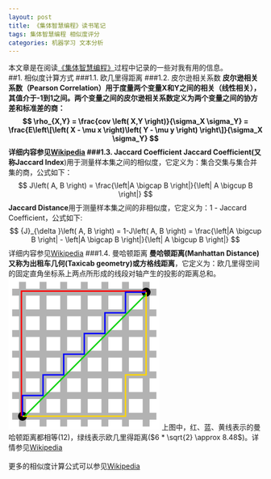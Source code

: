 ```yaml
---
layout: post
title: 《集体智慧编程》读书笔记
tags: 集体智慧编程 相似度评分
categories: 机器学习 文本分析
---
```


本文章是在阅读[《集体智慧编程》](http://book.douban.com/subject/3056375/)过程中记录的一些对我有用的信息。  
##1. 相似度计算方式
###1.1. 欧几里得距离
###1.2. 皮尔逊相关系数
**皮尔逊相关系数（Pearson Correlation）**用于度量两个变量X和Y之间的相关（线性相关），其值介于-1到1之间。两个变量之间的皮尔逊相关系数定义为两个变量之间的协方差和标准差的商：
$$
\rho_{X,Y} = \frac{cov \left( X,Y \right)}{\sigma_X \sigma_Y} = \frac{E\left\[\left( X - \mu x \right)\left( Y - \mu y \right) \right\]}{\sigma_X \sigma_Y}
$$
详细内容参见[Wikipedia](http://en.wikipedia.org/wiki/Pearson_product-moment_correlation_coefficient)
###1.3. Jaccard Coefficient
**Jaccard Coefficient**(又称**Jaccard Index**)用于测量样本集之间的相似度，它定义为：集合交集与集合并集的商，公式如下：
$$
J\left( A, B \right) = \frac{\left|A \bigcap B \right|}{\left| A \bigcup B \right|}
$$
**Jaccard Distance**用于测量样本集之间的非相似度，它定义为：1 - Jaccard Coefficient，公式如下:
$$
{J}_{\delta }\left( A, B \right) = 1-J\left( A, B \right) = \frac{\left|A \bigcup B \right| - \left|A \bigcap B \right|}{\left| A \bigcup B \right|}
$$
详细内容参见[Wikipedia](http://en.wikipedia.org/wiki/Jaccard_index)
###1.4. 曼哈顿距离
**曼哈顿距离(Manhattan Distance)**又称为**出租车几何(Taxicab geometry)**或**方格线距离**，它定义为：欧几里得空间的固定直角坐标系上两点所形成的线段对轴产生的投影的距离总和。
![Manhattan_distance.png](../images/Manhattan_distance.png)
上图中，红、蓝、黄线表示的曼哈顿距离都相等(12)，绿线表示欧几里得距离($6 * \sqrt{2} \approx 8.48$)。详情参见[Wikipedia](http://en.wikipedia.org/wiki/Taxicab_geometry)
<br>
<br>
更多的相似度计算公式可以参见[Wikipedia](http://en.wikipedia.org/wiki/Metric_%28mathematics%29)